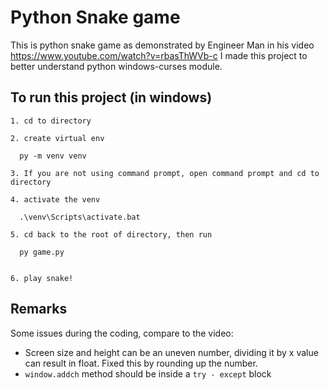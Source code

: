 # Python Snake game

This is python snake game as demonstrated by Engineer Man in his video https://www.youtube.com/watch?v=rbasThWVb-c
I made this project to better understand python windows-curses module.

## To run this project (in windows)

```
1. cd to directory

2. create virtual env

  py -m venv venv

3. If you are not using command prompt, open command prompt and cd to directory

4. activate the venv

  .\venv\Scripts\activate.bat

5. cd back to the root of directory, then run

  py game.py


6. play snake!

```

## Remarks

Some issues during the coding, compare to the video:

- Screen size and height can be an uneven number, dividing it by x value can result in float.
  Fixed this by rounding up the number.
- `window.addch` method should be inside a `try - except` block
